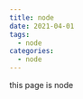```yaml
---
title: node
date: 2021-04-01
tags:
  - node
categories:
  - node
---
```


<Boxx/>

this page is node
